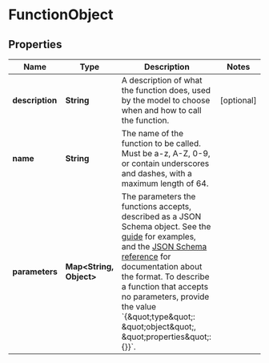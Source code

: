 

# FunctionObject


## Properties

| Name | Type | Description | Notes |
|------------ | ------------- | ------------- | -------------|
|**description** | **String** | A description of what the function does, used by the model to choose when and how to call the function. |  [optional] |
|**name** | **String** | The name of the function to be called. Must be a-z, A-Z, 0-9, or contain underscores and dashes, with a maximum length of 64. |  |
|**parameters** | **Map&lt;String, Object&gt;** | The parameters the functions accepts, described as a JSON Schema object. See the [guide](/docs/guides/gpt/function-calling) for examples, and the [JSON Schema reference](https://json-schema.org/understanding-json-schema/) for documentation about the format.  To describe a function that accepts no parameters, provide the value &#x60;{\&quot;type\&quot;: \&quot;object\&quot;, \&quot;properties\&quot;: {}}&#x60;. |  |



